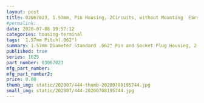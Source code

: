 ```yaml
---
layout: post
title: 03067023, 1.57mm, Pin Housing, 2Circuits, without Mounting  Ears, Black
#permalink: 
date: 2020-07-08 19:57:12
categories: housing-terminal
tags:  1.57mm Pitch(.062")
summary: 1.57mm Diameter Standard .062" Pin and Socket Plug Housing, 2 Circuits, without Mounting Ears, Black
published: true 
series: 1625
part_number: 03067023
mfg_part_number: 
mfg_part_number2: 
price: 0.00
thumb_img: static/202007/444-thumb-20200708195744.jpg
small_img: static/202007/444-20200708195744.jpg
---
```



